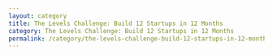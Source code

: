 ```yaml
---
layout: category
title: The Levels Challenge: Build 12 Startups in 12 Months
category: The Levels Challenge: Build 12 Startups in 12 Months
permalink: /category/the-levels-challenge-build-12-startups-in-12-months/
---
```

